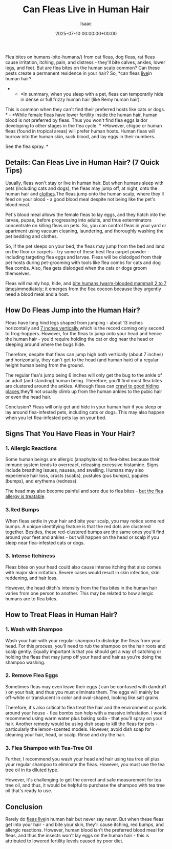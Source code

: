 ﻿---
title: Can Fleas Live in Human Hair
description: Flea bites on humans-bite-humans from cat fleas, dog fleas, rat fleas cause irritation, itching, pain, and distress - they'll bite calves, ankles, lower legs,...
slug: /can-fleas-live-in-human-hair/
date: 2025-07-10 00:00:00+00:00
lastmod: 2025-07-10 00:00:00+03:00
author: Isaac
categories:
- Fleas
- Guide
tags:
- fleas
- flea
- live
layout: post
---

Flea bites on humans-bite-humans/) from cat fleas, dog fleas, rat fleas cause irritation, itching, pain, and distress - they'll bite calves, ankles, lower legs, and feet. But are flea bites on the human scalp common? Can these pests create a permanent residence in your hair? So, *can fleas [live](https://pestpolicy.com/can-fleas-live-on-clothes/)in human hair?

* - *In summary, when you sleep with a pet, fleas can temporarily hide in dense or full frizzy human hair (like Remy human hair).

This is common when they can't find their preferred hosts like cats or dogs. * - *While female fleas have lower fertility inside the human hair, human blood is not preferred by fleas. Thus you won't find flea eggs laidor developing to other stages in the flea cycle. * *However, chigoe or human fleas (found in tropical areas) will prefer human hosts. Human fleas will burrow into the human skin, suck blood, and lay eggs in their numbers.

See the flea spray. *

##  Details: Can Fleas Live in Human Hair? (7 Quick Tips)

Usually, fleas won't stay or live in human hair. But when humans sleep with pets (including cats and dogs), the fleas may jump off, at night, onto the human hair and [clothes](https://pestpolicy.com/can-fleas-live-on-clothes/).The fleas jump onto the human scalp, where they'll feed on your blood - a good blood meal despite not being like the pet's blood meal.

Pet's blood meal allows the female fleas to lay eggs, and they hatch into the larvae, pupae, before progressing into adults, and thus exterminators concentrate on killing fleas on pets. So, you can control fleas in your yard or apartment using vacuum cleaning, laundering, and thoroughly washing the pet bedding and clothes.

So, if the pet sleeps on your bed, the fleas may jump from the bed and land on the floor or carpets - try some of these best flea carpet powder - including targeting flea eggs and larvae. Fleas will be dislodged from their pet hosts during pet-grooming with tools like flea combs for cats and dog flea combs. Also, flea gets dislodged when the cats or dogs groom themselves.

Fleas will mainly hop, hide, and [bite humans (warm-blooded mammal) 2 to 7 times](http://ijpa.tums.ac.ir/index.php/ijpa/article/view/61)immediately; it emerges from the flea cocoon because they urgently need a blood meal and a host.

##  How Do Fleas Jump into the Human Hair?

Fleas have long hind legs shaped from jumping - about 13 inches horizontally and [7 inches vertically](https://www.ncbi.nlm.nih.gov/pubmed/10962162),which is the record coming only second to frog-hoppers. However, for the fleas to jump onto your head and hence the human hair - you'd require holding the cat or dog near the head or sleeping around where the bugs hide.

Therefore, despite that fleas can jump high both vertically (about 7 inches) and horizontally, they can't get to the head (and human hair) of a regular height human being from the ground.

The regular flea's jump being 6 inches will only get the bug to the ankle of an adult (and standing) human being. Therefore, you'll find most flea bites are clustered around the ankles. Although fleas can [crawl to good hiding places](https://www.jstor.org/stable/24923246?seq=1#page_scan_tab_contents),they'll not usually climb up from the human ankles to the pubic hair or even the head hair.

Conclusion? Fleas will only get and hide in your human hair if you sleep or lay around flea-infested pets, including cats or dogs. This may also happen when you let flea-infested pets lay on your bed.

##  Signs That You Have Fleas in Your Hair?

###  1. Allergic Reactions

Some human beings are allergic (anaphylaxis) to flea-bites because their immune system tends to overreact, releasing excessive histamine. Signs include breathing issues, nausea, and swelling. Humans may also experience hair loss, crusts (scabs), pustules (pus bumps), papules (bumps), and erythema (redness).

The head may also become painful and sore due to flea bites - [but the flea allergy is treatable](https://www.banfield.com/pet-healthcare/additional-resources/article-library/parasites/fleas/flea-allergy-dermatitis-treatment-options).

###  3.Red Bumps

When fleas settle in your hair and bite your scalp, you may notice some red bumps. A unique identifying feature is that the red dots are clustered together. Besides, these red-clustered bumps are the same ones you'll find around your feet and ankles - but will happen on the head or scalp if you sleep near flea-infested cats or dogs.

###  3. Intense Itchiness

Fleas bites on your head could also cause intense itching that also comes with major skin irritation. Severe cases would result in skin infection, skin reddening, and hair loss.

However, the head ditch's intensity from the flea bites in the human hair varies from one person to another. This may be related to how allergic humans are to flea bites.

##  How to Treat Fleas in Human Hair?

###  1. Wash with Shampoo

Wash your hair with your regular shampoo to dislodge the fleas from your head. For this process, you'll need to rub the shampoo on the hair roots and scalp gently. Equally important is that you should get a way of catching or holding the fleas that may jump off your head and hair as you're doing the shampoo washing.

###  2. Remove Flea Eggs

Sometimes fleas may even leave their eggs ( can be confused with dandruff ) on your hair, and thus you must eliminate them. The eggs will mainly be off-white or translucent in color and oval-shaped, looking like salt grains.

Therefore, it's also critical to flea treat the hair and the environment or yards around your house - flea bombs can help with a massive infestation. I would recommend using warm water plus baking soda - that you'll spray on your hair. Another remedy would be using dish soap to kill the fleas for pets - particularly the lemon-scented models. However, avoid dish soap for cleaning your hair, head, or scalp. Rinse and dry the hair.

###  3. Flea Shampoo with Tea-Tree Oil

Further, I recommend you wash your head and hair using tea tree oil plus your regular shampoo to eliminate the fleas. However, you must use the tea tree oil in its diluted type.

However, it's challenging to get the correct and safe measurement for tea tree oil, and thus, it would be helpful to purchase the shampoo with tea tree oil that's ready to use.

##  Conclusion

Rarely do [fleas live](https://pestpolicy.com/where-do-fleas-live/)in human hair but never say never. But when these fleas get into your hair - and bite your skin, they'll cause itching, red bumps, and allergic reactions. However, human blood isn't the preferred blood meal for fleas, and thus the insects won't lay eggs on the human hair - this is attributed to lowered fertility levels caused by poor diet.


